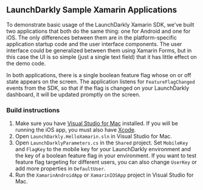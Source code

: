 ## LaunchDarkly Sample Xamarin Applications

To demonstrate basic usage of the LaunchDarkly Xamarin SDK, we've built two applications that both do the same thing: one for Android and one for iOS. The only differences between them are in the platform-specific application startup code and the user interface components. The user interface could be generalized between them using Xamarin Forms, but in this case the UI is so simple (just a single text field) that it has little effect on the demo code.

In both applications, there is a single boolean feature flag whose on or off state appears on the screen. The application listens for `FeatureFlagChanged` events from the SDK, so that if the flag is changed on your LaunchDarkly dashboard, it will be updated promptly on the screen.

### Build instructions

1. Make sure you have [Visual Studio for Mac](https://visualstudio.microsoft.com/vs/mac/) installed. If you will be running the iOS app, you must also have [Xcode](https://itunes.apple.com/us/app/xcode/id497799835?ls=1&mt=12).
2. Open `LaunchDarkly.HelloXamarin.sln` in Visual Studio for Mac.
3. Open `LaunchDarklyParameters.cs` in the `Shared` project. Set `MobileKey` and `FlagKey` to the mobile key for your LaunchDarkly environment and the key of a boolean feature flag in your environment. If you want to test feature flag targeting for different users, you can also change `UserKey` or add more properties in `DefaultUser`.
4. Run the `XamarinAndroidApp` or `XamarinIOSApp` project in Visual Studio for Mac.
